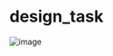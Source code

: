 # design_task

![image](https://github.com/atharhasan/task6_egy/assets/61415753/7376070a-1085-4f7d-bf4a-2354974eb16c)
